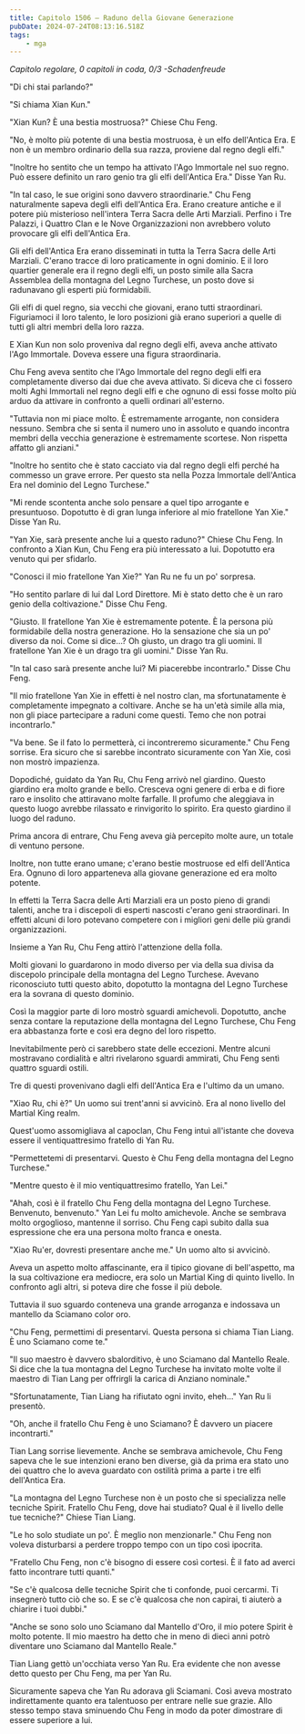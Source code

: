 ```yaml
---
title: Capitolo 1506 – Raduno della Giovane Generazione
pubDate: 2024-07-24T08:13:16.518Z
tags:
    - mga
---
```



<em>Capitolo regolare,
0 capitoli in coda, 0/3
-Schadenfreude</em>


"Di chi stai parlando?"


"Si chiama Xian Kun."


"Xian Kun? È una bestia mostruosa?" Chiese Chu Feng.


"No, è molto più potente di una bestia mostruosa, è un elfo dell'Antica Era. E non è un membro ordinario della sua razza, proviene dal regno degli elfi."


"Inoltre ho sentito che un tempo ha attivato l'Ago Immortale nel suo regno. Può essere definito un raro genio tra gli elfi dell'Antica Era." Disse Yan Ru.


"In tal caso, le sue origini sono davvero straordinarie." Chu Feng naturalmente sapeva degli elfi dell'Antica Era. Erano creature antiche e il potere più misterioso nell'intera Terra Sacra delle Arti Marziali. Perfino i Tre Palazzi, i Quattro Clan e le Nove Organizzazioni non avrebbero voluto provocare gli elfi dell'Antica Era.


Gli elfi dell'Antica Era erano disseminati in tutta la Terra Sacra delle Arti Marziali. C'erano tracce di loro praticamente in ogni dominio. E il loro quartier generale era il regno degli elfi, un posto simile alla Sacra Assemblea della montagna del Legno Turchese, un posto dove si radunavano gli esperti più formidabili.


Gli elfi di quel regno, sia vecchi che giovani, erano tutti straordinari. Figuriamoci il loro talento, le loro posizioni già erano superiori a quelle di tutti gli altri membri della loro razza.


E Xian Kun non solo proveniva dal regno degli elfi, aveva anche attivato l'Ago Immortale. Doveva essere una figura straordinaria.


Chu Feng aveva sentito che l'Ago Immortale del regno degli elfi era completamente diverso dai due che aveva attivato. Si diceva che ci fossero molti Aghi Immortali nel regno degli elfi e che ognuno di essi fosse molto più arduo da attivare in confronto a quelli ordinari all'esterno.


"Tuttavia non mi piace molto. È estremamente arrogante, non considera nessuno. Sembra che si senta il numero uno in assoluto e quando incontra membri della vecchia generazione è estremamente scortese. Non rispetta affatto gli anziani."


"Inoltre ho sentito che è stato cacciato via dal regno degli elfi perché ha commesso un grave errore. Per questo sta nella Pozza Immortale dell'Antica Era nel dominio del Legno Turchese."


"Mi rende scontenta anche solo pensare a quel tipo arrogante e presuntuoso. Dopotutto è di gran lunga inferiore al mio fratellone Yan Xie." Disse Yan Ru.


"Yan Xie, sarà presente anche lui a questo raduno?" Chiese Chu Feng. In confronto a Xian Kun, Chu Feng era più interessato a lui. Dopotutto era venuto qui per sfidarlo.


"Conosci il mio fratellone Yan Xie?" Yan Ru ne fu un po' sorpresa.


"Ho sentito parlare di lui dal Lord Direttore. Mi è stato detto che è un raro genio della coltivazione." Disse Chu Feng.


"Giusto. Il fratellone Yan Xie è estremamente potente. È la persona più formidabile della nostra generazione. Ho la sensazione che sia un po' diverso da noi. Come si dice...? Oh giusto, un drago tra gli uomini. Il fratellone Yan Xie è un drago tra gli uomini." Disse Yan Ru.


"In tal caso sarà presente anche lui? Mi piacerebbe incontrarlo." Disse Chu Feng.


"Il mio fratellone Yan Xie in effetti è nel nostro clan, ma sfortunatamente è completamente impegnato a coltivare. Anche se ha un'età simile alla mia, non gli piace partecipare a raduni come questi. Temo che non potrai incontrarlo."


"Va bene. Se il fato lo permetterà, ci incontreremo sicuramente." Chu Feng sorrise. Era sicuro che si sarebbe incontrato sicuramente con Yan Xie, così non mostrò impazienza.


Dopodiché, guidato da Yan Ru, Chu Feng arrivò nel giardino. Questo giardino era molto grande e bello. Cresceva ogni genere di erba e di fiore raro e insolito che attiravano molte farfalle. Il profumo che aleggiava in questo luogo avrebbe rilassato e rinvigorito lo spirito. Era questo giardino il luogo del raduno.


Prima ancora di entrare, Chu Feng aveva già percepito molte aure, un totale di ventuno persone.


Inoltre, non tutte erano umane; c'erano bestie mostruose ed elfi dell'Antica Era. Ognuno di loro apparteneva alla giovane generazione ed era molto potente.


In effetti la Terra Sacra delle Arti Marziali era un posto pieno di grandi talenti, anche tra i discepoli di esperti nascosti c'erano geni straordinari. In effetti alcuni di loro potevano competere con i migliori geni delle più grandi organizzazioni.


Insieme a Yan Ru, Chu Feng attirò l'attenzione della folla.


Molti giovani lo guardarono in modo diverso per via della sua divisa da discepolo principale della montagna del Legno Turchese. Avevano riconosciuto tutti questo abito, dopotutto la montagna del Legno Turchese era la sovrana di questo dominio.


Così la maggior parte di loro mostrò sguardi amichevoli. Dopotutto, anche senza contare la reputazione della montagna del Legno Turchese, Chu Feng era abbastanza forte e così era degno del loro rispetto.


Inevitabilmente però ci sarebbero state delle eccezioni. Mentre alcuni mostravano cordialità e altri rivelarono sguardi ammirati, Chu Feng sentì quattro sguardi ostili.


Tre di questi provenivano dagli elfi dell'Antica Era e l'ultimo da un umano.


"Xiao Ru, chi è?" Un uomo sui trent'anni si avvicinò. Era al nono livello del Martial King realm.


Quest'uomo assomigliava al capoclan, Chu Feng intuì all'istante che doveva essere il ventiquattresimo fratello di Yan Ru.


"Permettetemi di presentarvi. Questo è Chu Feng della montagna del Legno Turchese."


"Mentre questo è il mio ventiquattresimo fratello, Yan Lei."


"Ahah, così è il fratello Chu Feng della montagna del Legno Turchese. Benvenuto, benvenuto." Yan Lei fu molto amichevole. Anche se sembrava molto orgoglioso, mantenne il sorriso. Chu Feng capì subito dalla sua espressione che era una persona molto franca e onesta.


"Xiao Ru'er, dovresti presentare anche me." Un uomo alto si avvicinò.


Aveva un aspetto molto affascinante, era il tipico giovane di bell'aspetto, ma la sua coltivazione era mediocre, era solo un Martial King di quinto livello. In confronto agli altri, si poteva dire che fosse il più debole.


Tuttavia il suo sguardo conteneva una grande arroganza e indossava un mantello da Sciamano color oro.


"Chu Feng, permettimi di presentarvi. Questa persona si chiama Tian Liang. È uno Sciamano come te."


"Il suo maestro è davvero sbalorditivo, è uno Sciamano dal Mantello Reale. Si dice che la tua montagna del Legno Turchese ha invitato molte volte il maestro di Tian Lang per offrirgli la carica di Anziano nominale."


"Sfortunatamente, Tian Liang ha rifiutato ogni invito, eheh..." Yan Ru li presentò.


"Oh, anche il fratello Chu Feng è uno Sciamano? È davvero un piacere incontrarti."


Tian Lang sorrise lievemente. Anche se sembrava amichevole, Chu Feng sapeva che le sue intenzioni erano ben diverse, già da prima era stato uno dei quattro che lo aveva guardato con ostilità prima a parte i tre elfi dell'Antica Era.


"La montagna del Legno Turchese non è un posto che si specializza nelle tecniche Spirit. Fratello Chu Feng, dove hai studiato? Qual è il livello delle tue tecniche?" Chiese Tian Liang.


"Le ho solo studiate un po'. È meglio non menzionarle." Chu Feng non voleva disturbarsi a perdere troppo tempo con un tipo così ipocrita.


"Fratello Chu Feng, non c'è bisogno di essere così cortesi. È il fato ad averci fatto incontrare tutti quanti."


"Se c'è qualcosa delle tecniche Spirit che ti confonde, puoi cercarmi. Ti insegnerò tutto ciò che so. E se c'è qualcosa che non capirai, ti aiuterò a chiarire i tuoi dubbi."


"Anche se sono solo uno Sciamano dal Mantello d'Oro, il mio potere Spirit è molto potente. Il mio maestro ha detto che in meno di dieci anni potrò diventare uno Sciamano dal Mantello Reale."


Tian Liang gettò un'occhiata verso Yan Ru. Era evidente che non avesse detto questo per Chu Feng, ma per Yan Ru.


Sicuramente sapeva che Yan Ru adorava gli Sciamani. Così aveva mostrato indirettamente quanto era talentuoso per entrare nelle sue grazie. Allo stesso tempo stava sminuendo Chu Feng in modo da poter dimostrare di essere superiore a lui.
                                


                                



